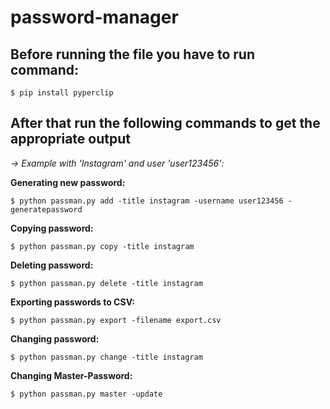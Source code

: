 # password-manager

## Before running the file you have to run command:
    $ pip install pyperclip

## After that run the following commands to get the appropriate output
*-> Example with 'Instagram' and user 'user123456':*

**Generating new password:** 

    $ python passman.py add -title instagram -username user123456 -generatepassword

**Copying password:** 

    $ python passman.py copy -title instagram
    
**Deleting password:**

    $ python passman.py delete -title instagram

**Exporting passwords to CSV:**

    $ python passman.py export -filename export.csv
    
**Changing password:**

    $ python passman.py change -title instagram
 
**Changing Master-Password:**

    $ python passman.py master -update
